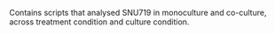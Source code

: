 Contains scripts that analysed SNU719 in monoculture and co-culture, across treatment condition and culture condition. 

